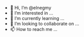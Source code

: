 - 👋 Hi, I’m @elnegmy
- 👀 I’m interested in ...
- 🌱 I’m currently learning ...
- 💞️ I’m looking to collaborate on ...
- 📫 How to reach me ...

<!---
elnegmy/elnegmy is a ✨ special ✨ repository because its `README.md` (this file) appears on your GitHub profile.
You can click the Preview link to take a look at your changes.
--->
